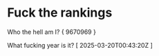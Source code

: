 # Fuck the rankings

Who the hell am I?
{ 9670969 }

What fucking year is it?
[ 2025-03-20T00:43:20Z ]
